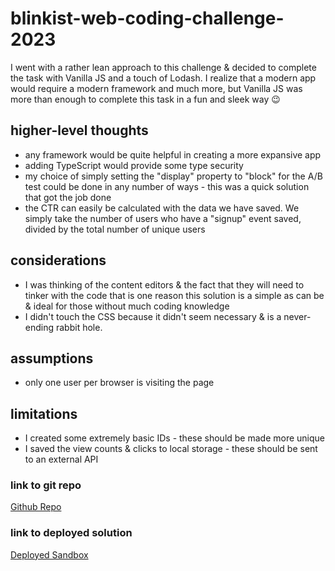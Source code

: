 # blinkist-web-coding-challenge-2023
I went with a rather lean approach to this challenge & decided to complete the task with Vanilla JS and a touch of Lodash.  I realize that a modern app would require a modern framework and much more, but Vanilla JS was more than enough to complete this task in a fun and sleek way 😉

## higher-level thoughts
- any framework would be quite helpful in creating a more expansive app
- adding TypeScript would provide some type security
- my choice of simply setting the "display" property to "block" for the A/B test could be done in any number of ways - this was a quick solution that got the job done
- the CTR can easily be calculated with the data we have saved.  We simply take the number of users who have a "signup" event saved, divided by the total number of unique users

## considerations
- I was thinking of the content editors & the fact that they will need to tinker with the code that is one reason this solution is a simple as can be & ideal for those without much coding knowledge
- I didn't touch the CSS because it didn't seem necessary & is a never-ending rabbit hole.

## assumptions
- only one user per browser is visiting the page

## limitations
- I created some extremely basic IDs - these should be made more unique
- I saved the view counts & clicks to local storage - these should be sent to an external API

### link to git repo 
[Github Repo](https://github.com/RanchHowards/blinkist-web-coding-challenge-2023)

### link to deployed solution

[Deployed Sandbox](https://codesandbox.io/p/sandbox/blinkist-web-coding-challenge-2023-forked-ndlfhn)
